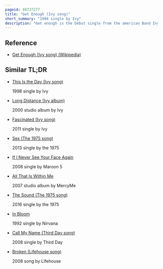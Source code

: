 ```yaml
---
pageid: 48737277
title: "Get Enough (Ivy song)"
short_summary: "1994 single by Ivy"
description: "Get enough is the Debut single from the american Band Ivy released by Seed Records in 1994. It was included as the Opening Track for the Studio Album realistic. It was composed by Band Members Dominique Durand, Adam Schlesinger and Andy Chase, and produced by the latter two and Kurt Ralske. The Song was conceived while the Band was creating Material for their first extended Play lately a Project Durand was initially reluctant to work on. Its Production, along with the Rest of Realistic, was inspired by french Musicians and exhibits a Folk Rock and Pop Sound."
---
```


## Reference

- [Get Enough (Ivy song) (Wikipedia)](https://en.wikipedia.org/?curid=48737277)

## Similar TL;DR

- [This Is the Day (Ivy song)](/tldr/en/this-is-the-day-ivy-song)

  1998 single by Ivy

- [Long Distance (Ivy album)](/tldr/en/long-distance-ivy-album)

  2000 studio album by Ivy

- [Fascinated (Ivy song)](/tldr/en/fascinated-ivy-song)

  2011 single by Ivy

- [Sex (The 1975 song)](/tldr/en/sex-the-1975-song)

  2013 single by the 1975

- [If I Never See Your Face Again](/tldr/en/if-i-never-see-your-face-again)

  2008 single by Maroon 5

- [All That Is Within Me](/tldr/en/all-that-is-within-me)

  2007 studio album by MercyMe

- [The Sound (The 1975 song)](/tldr/en/the-sound-the-1975-song)

  2016 single by the 1975

- [In Bloom](/tldr/en/in-bloom)

  1992 single by Nirvana

- [Call My Name (Third Day song)](/tldr/en/call-my-name-third-day-song)

  2008 single by Third Day

- [Broken (Lifehouse song)](/tldr/en/broken-lifehouse-song)

  2008 song by Lifehouse
